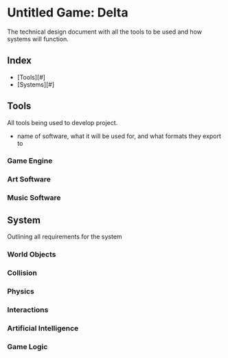 # Untitled Game: Delta

The technical design document with all the tools to be used and how systems will function.

## Index

- [Tools][#]
- [Systems][#]

## Tools

All tools being used to develop project.
- name of software, what it will be used for, and what formats they export to

### Game Engine

### Art Software

### Music Software

## System

Outlining all requirements for the system

### World Objects

### Collision

### Physics

### Interactions

### Artificial Intelligence

### Game Logic